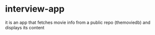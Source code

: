 # interview-app
it is an app that fetches movie info from a public repo (themoviedb) and displays its content

